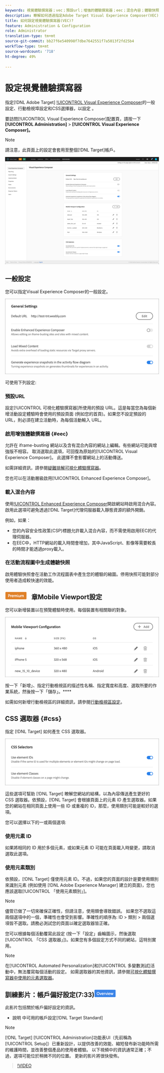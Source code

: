 ```yaml
---
keywords: 視覺體驗撰寫器；vec；預設url；增強的體驗撰寫器；eec；混合內容；體驗快照；移動視區；css選擇器
description: 瞭解如何透過指定Adobe Target Visual Experience Composer(VEC)的一般設定、行動檢視埠設定和CSS選擇器來設定。
title: 如何設定視覺體驗撰寫器(VEC)?
feature: Administration & Configuration
role: Administrator
translation-type: tm+mt
source-git-commit: bb27f6e540998f7dbe7642551f7a5013f2fd25b4
workflow-type: tm+mt
source-wordcount: '718'
ht-degree: 49%

---
```



# 設定視覺體驗撰寫器

指定[!DNL Adobe Target] [!UICONTROL  Visual Experience Composer](VEC)的一般設定、行動檢視埠設定和CSS選擇器，以設定 。

要訪問[!UICONTROL Visual Experience Composer]配置頁，請按一下&#x200B;**[!UICONTROL Administration]** > **[!UICONTROL Visual Experience Composer]。**

>[!NOTE]
>
>請注意，此頁面上的設定會套用至整個[!DNL Target]帳戶。

![「Visual Experience Composer」配置頁](/help/administrating-target/assets/vec.png)

## 一般設定

您可以指定Visual Experience Composer的一般設定。

![「常規設定」部分](/help/administrating-target/assets/general-settings.png)

可使用下列設定:

### 預設URL

設定[!UICONTROL 可視化體驗撰寫器]所使用的預設 URL。這是每當您為每個新增活動設定體驗時會使用的預設頁面 (例如您的首頁)。如果您不設定預設的 URL，則必須在建立活動時，為每個活動輸入 URL。

### 啟用增強體驗撰寫器  {#eec}

允許在 iframe-busting 網站以及含有混合內容的網站上編輯。有些網站可能與增強版不相容。 取消選取此選項，可回復為原始的[!UICONTROL  Visual Experience Composer]。 此選擇不會影響網站上的活動傳送。

如需詳細資訊，請參閱[疑難排解可視化體驗撰寫器](/help/c-experiences/c-visual-experience-composer/r-troubleshoot-composer/troubleshoot-composer.md)。

您也可以在活動層級啟用[!UICONTROL Enhanced Experience Composer]。

### 載入混合內容

使用[!UICONTROL Enhanced Experience Composer](EEC)開啟網站時啟用混合內容。 啟用此選項可避免透過[!DNL Target]代理伺服器載入靜態資源的額外開銷。

例如，如果：

* 您的內容安全性政策(CSP)標題允許載入混合內容，而不需使用啟用EEC的代理伺服器。
* 在EEC中，HTTP網站的載入時間會增加，其中JavaScript、影像等需要較長的時間才能透過proxy載入。

### 在活動流程圖中生成體驗快照

啟用體驗快照會在活動工作流程圖表中產生您的體驗的縮圖。停用快照可能對部分使用者造成較快速的效能。

## ![Premium徽](/help/assets/premium.png) 章Mobile Viewport設定

您可以新增裝置以在預覽體驗時使用。每個裝置有相關聯的對象。

![「移動視區配置」部分](/help/administrating-target/assets/mobile-viewport-configuration.png)

按一下「新增」、指定行動檢視區的描述性名稱、指定寬度和高度、選取所要的作業系統，然後按一下「儲存」。****

如需如何新增行動檢視區的詳細資訊，請參閱[行動檢視區設定](/help/c-experiences/c-visual-experience-composer/mobile-viewports.md)。

## CSS 選取器 {#css}

指定 [!DNL Target] 如何產生 CSS 選取器。

![「CSS選擇器」區段](/help/administrating-target/assets/css-selectors.png)

這些選項可幫助 [!DNL Target] 瞭解您網站的結構，以為內容傳送產生更好的 CSS 選取器。依預設，[!DNL Target] 會根據頁面上的元素 ID 產生選取器。如果您的網站在相同頁面上使用一些 ID 或重複的 ID，那麼，使用類別可能是較好的選項。

您可以選擇以下的一或兩個選項:

### 使用元素 ID

如果將相同的 ID 用於多個元素，或如果元素 ID 可能在頁面載入時變更，請取消選取此選項。

### 使用元素類別

依預設，[!DNL Target] 僅使用元素 ID。不過，如果您的頁面的設計是要使用類別來識別元素 (例如使用 [!DNL Adobe Experience Manager] 建立的頁面)，您也應該選取[!UICONTROL 「使用元素類別」]。

>[!NOTE]
>
>儘管已做了一切來確保正確性，但請注意，使用類會導致錯誤。 如果您不選取這兩個選項中的一個，準確性也會受到影響。準確性的順序為: ID > 類別 > 兩個選項皆不選取。請務必測試您的頁面以確定選取器皆正確。

您可以根據每個活動覆寫此設定 (按一下「設定」齒輪圖示，然後選取[!UICONTROL 「CSS 選取器」])。如果您有多個設定方式不同的網站，這特別實用。

>[!NOTE]
>
>在[!UICONTROL Automated Personalization]和[!UICONTROL 多變數測試]活動中，無法覆寫每個活動的設定。  如需選取器的其他資訊，請參閱[可視化體驗撰寫器中使用的元素選取器](/help/c-experiences/c-visual-experience-composer/vec-selectors.md)。

## 訓練影片：帳戶偏好設定(7:33)![概述徽章](/help/assets/overview.png)

此影片包括關於帳戶偏好設定的資訊。

* 說明 中可用的帳戶設定[!DNL Target Standard]

>[!NOTE]
>
>[!DNL Target] [!UICONTROL Administration]功能表UI（先前稱為[!UICONTROL Setup]）已重新設計，以提供改善的效能、縮短發布新功能時所需的維護時間，並改善整個產品的使用者體驗。 以下視頻中的資訊通常正確；不過，選項可能位於稍微不同的位置。 更新的影片將很快發佈。

>[!VIDEO](https://video.tv.adobe.com/v/17379)
